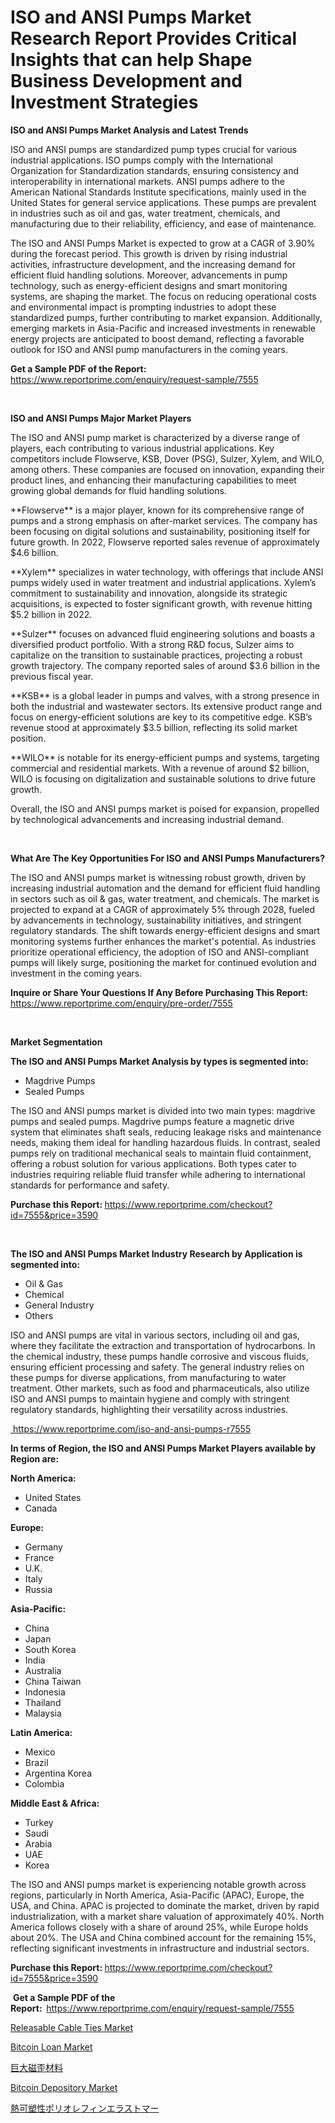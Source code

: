 <p><h1>ISO and ANSI Pumps Market Research Report Provides Critical Insights that can help Shape Business Development and Investment Strategies</h1></p><p><strong>ISO and ANSI Pumps Market Analysis and Latest Trends</strong></p>
<p><p>ISO and ANSI pumps are standardized pump types crucial for various industrial applications. ISO pumps comply with the International Organization for Standardization standards, ensuring consistency and interoperability in international markets. ANSI pumps adhere to the American National Standards Institute specifications, mainly used in the United States for general service applications. These pumps are prevalent in industries such as oil and gas, water treatment, chemicals, and manufacturing due to their reliability, efficiency, and ease of maintenance.</p><p>The ISO and ANSI Pumps Market is expected to grow at a CAGR of 3.90% during the forecast period. This growth is driven by rising industrial activities, infrastructure development, and the increasing demand for efficient fluid handling solutions. Moreover, advancements in pump technology, such as energy-efficient designs and smart monitoring systems, are shaping the market. The focus on reducing operational costs and environmental impact is prompting industries to adopt these standardized pumps, further contributing to market expansion. Additionally, emerging markets in Asia-Pacific and increased investments in renewable energy projects are anticipated to boost demand, reflecting a favorable outlook for ISO and ANSI pump manufacturers in the coming years.</p></p>
<p><strong>Get a Sample PDF of the Report:&nbsp;</strong> <a href="https://www.reportprime.com/enquiry/request-sample/7555">https://www.reportprime.com/enquiry/request-sample/7555</a></p>
<p>&nbsp;</p>
<p><strong>ISO and ANSI Pumps Major Market Players</strong></p>
<p><p>The ISO and ANSI pump market is characterized by a diverse range of players, each contributing to various industrial applications. Key competitors include Flowserve, KSB, Dover (PSG), Sulzer, Xylem, and WILO, among others. These companies are focused on innovation, expanding their product lines, and enhancing their manufacturing capabilities to meet growing global demands for fluid handling solutions.</p><p>**Flowserve** is a major player, known for its comprehensive range of pumps and a strong emphasis on after-market services. The company has been focusing on digital solutions and sustainability, positioning itself for future growth. In 2022, Flowserve reported sales revenue of approximately $4.6 billion. </p><p>**Xylem** specializes in water technology, with offerings that include ANSI pumps widely used in water treatment and industrial applications. Xylem’s commitment to sustainability and innovation, alongside its strategic acquisitions, is expected to foster significant growth, with revenue hitting $5.2 billion in 2022.</p><p>**Sulzer** focuses on advanced fluid engineering solutions and boasts a diversified product portfolio. With a strong R&D focus, Sulzer aims to capitalize on the transition to sustainable practices, projecting a robust growth trajectory. The company reported sales of around $3.6 billion in the previous fiscal year.</p><p>**KSB** is a global leader in pumps and valves, with a strong presence in both the industrial and wastewater sectors. Its extensive product range and focus on energy-efficient solutions are key to its competitive edge. KSB’s revenue stood at approximately $3.5 billion, reflecting its solid market position.</p><p>**WILO** is notable for its energy-efficient pumps and systems, targeting commercial and residential markets. With a revenue of around $2 billion, WILO is focusing on digitalization and sustainable solutions to drive future growth.</p><p>Overall, the ISO and ANSI pumps market is poised for expansion, propelled by technological advancements and increasing industrial demand.</p></p>
<p>&nbsp;</p>
<p><strong>What Are The Key Opportunities For ISO and ANSI Pumps Manufacturers?</strong></p>
<p><p>The ISO and ANSI pumps market is witnessing robust growth, driven by increasing industrial automation and the demand for efficient fluid handling in sectors such as oil & gas, water treatment, and chemicals. The market is projected to expand at a CAGR of approximately 5% through 2028, fueled by advancements in technology, sustainability initiatives, and stringent regulatory standards. The shift towards energy-efficient designs and smart monitoring systems further enhances the market's potential. As industries prioritize operational efficiency, the adoption of ISO and ANSI-compliant pumps will likely surge, positioning the market for continued evolution and investment in the coming years.</p></p>
<p><strong>Inquire or Share Your Questions If Any Before Purchasing This Report:</strong> <a href="https://www.reportprime.com/enquiry/pre-order/7555">https://www.reportprime.com/enquiry/pre-order/7555</a></p>
<p>&nbsp;</p>
<p><strong>Market Segmentation</strong></p>
<p><strong>The ISO and ANSI Pumps Market Analysis by types is segmented into:</strong></p>
<p><ul><li>Magdrive Pumps</li><li>Sealed Pumps</li></ul></p>
<p><p>The ISO and ANSI pumps market is divided into two main types: magdrive pumps and sealed pumps. Magdrive pumps feature a magnetic drive system that eliminates shaft seals, reducing leakage risks and maintenance needs, making them ideal for handling hazardous fluids. In contrast, sealed pumps rely on traditional mechanical seals to maintain fluid containment, offering a robust solution for various applications. Both types cater to industries requiring reliable fluid transfer while adhering to international standards for performance and safety.</p></p>
<p><strong>Purchase this Report:&nbsp;</strong><a href="https://www.reportprime.com/checkout?id=7555&price=3590">https://www.reportprime.com/checkout?id=7555&price=3590</a></p>
<p>&nbsp;</p>
<p><strong>The ISO and ANSI Pumps Market Industry Research by Application is segmented into:</strong></p>
<p><ul><li>Oil & Gas</li><li>Chemical</li><li>General Industry</li><li>Others</li></ul></p>
<p><p>ISO and ANSI pumps are vital in various sectors, including oil and gas, where they facilitate the extraction and transportation of hydrocarbons. In the chemical industry, these pumps handle corrosive and viscous fluids, ensuring efficient processing and safety. The general industry relies on these pumps for diverse applications, from manufacturing to water treatment. Other markets, such as food and pharmaceuticals, also utilize ISO and ANSI pumps to maintain hygiene and comply with stringent regulatory standards, highlighting their versatility across industries.</p></p>
<p><a href="https://www.reportprime.com/iso-and-ansi-pumps-r7555">&nbsp;https://www.reportprime.com/iso-and-ansi-pumps-r7555</a></p>
<p><strong>In terms of Region, the ISO and ANSI Pumps Market Players available by Region are:</strong></p>
<p>
    <p> <strong> North America: </strong>
        <ul>
            <li>United States</li>
            <li>Canada</li>
        </ul>
        </p> 
    <p> <strong> Europe: </strong>
        <ul>
            <li>Germany</li>
            <li>France</li>
            <li>U.K.</li>
            <li>Italy</li>
            <li>Russia</li>
        </ul>
        </p> 
    <p> <strong> Asia-Pacific: </strong>
        <ul>
            <li>China</li>
            <li>Japan</li>
            <li>South Korea</li>
            <li>India</li>
            <li>Australia</li>
            <li>China Taiwan</li>
            <li>Indonesia</li>
            <li>Thailand</li>
            <li>Malaysia</li>
        </ul>
        </p> 
    <p> <strong> Latin America: </strong>
        <ul>
            <li>Mexico</li>
            <li>Brazil</li>
            <li>Argentina Korea</li>
            <li>Colombia</li>
        </ul>
        </p> 
    <p> <strong> Middle East & Africa: </strong>
        <ul>
            <li>Turkey</li>
            <li>Saudi</li>
            <li>Arabia</li>
            <li>UAE</li>
            <li>Korea</li>
        </ul>
    </p>
    </p>
<p><p>The ISO and ANSI pumps market is experiencing notable growth across regions, particularly in North America, Asia-Pacific (APAC), Europe, the USA, and China. APAC is projected to dominate the market, driven by rapid industrialization, with a market share valuation of approximately 40%. North America follows closely with a share of around 25%, while Europe holds about 20%. The USA and China combined account for the remaining 15%, reflecting significant investments in infrastructure and industrial sectors.</p></p>
<p><strong>Purchase this Report: </strong><a href="https://www.reportprime.com/checkout?id=7555&price=3590">https://www.reportprime.com/checkout?id=7555&price=3590</a></p>
<p>&nbsp;<strong>Get a Sample PDF of the Report:&nbsp;&nbsp;</strong><a href="https://www.reportprime.com/enquiry/request-sample/7555">https://www.reportprime.com/enquiry/request-sample/7555</a></p>
<p><strong></strong></p>
<p><p><a href="https://www.linkedin.com/pulse/future-trajectory-releasable-cable-ties-market-emerging-qtnqe?trackingId=gBCMkuiuTSaxYiTI1iIXGg%3D%3D">Releasable Cable Ties Market</a></p><p><a href="https://medium.com/@waddy46852/bitcoin-loan-market-report-by-product-type-loan-mortgage-end-use-enterprise-client-individual-2758d8e793ee">Bitcoin Loan Market</a></p><p><a href="https://medium.com/@grarrity46/giant-magnetostrictive-materials-market-%E3%81%AF-%E3%82%B3%E3%82%B9%E3%83%88%E7%AE%A1%E7%90%86%E3%81%A8%E5%8A%B9%E7%8E%87%E5%90%91%E4%B8%8A%E3%82%92%E5%84%AA%E5%85%88%E3%81%97%E3%81%BE%E3%81%99-%E3%81%95%E3%82%89%E3%81%AB-%E5%A0%B1%E5%91%8A%E6%9B%B8%E3%81%AF%E5%B8%82%E5%A0%B4%E3%81%AE%E9%9C%80%E8%A6%81%E9%9D%A2%E3%81%A8%E4%BE%9B%E7%B5%A6%E9%9D%A2%E3%81%AE%E4%B8%A1%E6%96%B9%E3%82%92%E3%82%AB%E3%83%90%E3%83%BC%E3%81%97%E3%81%A6%E3%81%84%E3%81%BE%E3%81%99-giant-90a7f1fe9691">巨大磁歪材料</a></p><p><a href="https://medium.com/@waddy46852/market-forecasting-change-global-bitcoin-depository-market-dynamics-and-future-trends-2024-2031-4844230d3bdd">Bitcoin Depository Market</a></p><p><a href="https://medium.com/@isnamukti10_96948/thermoplastic-polyolefin-elastomer-8b205dc5b907?postPublishedType=initial">熱可塑性ポリオレフィンエラストマー</a></p></p>